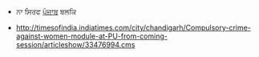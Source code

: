 - ਨਾ ਸਿਰਫ [ਪੰਜਾਬ](http://www.orangeville.com/community-story/4453361-punjabis-set-to-celebrate-vaisakhi-this-weekend/) ਬਲਕਿ 

- http://timesofindia.indiatimes.com/city/chandigarh/Compulsory-crime-against-women-module-at-PU-from-coming-session/articleshow/33476994.cms